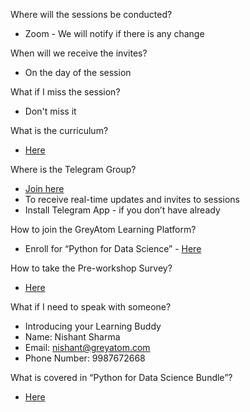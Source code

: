 Where will the sessions be conducted?
- Zoom - We will notify if there is any change

When will we receive the invites?
- On the day of the session

What if I miss the session?
- Don't miss it 

What is the curriculum?
- [Here]()

Where is the Telegram Group? 
- [Join here](https://t.me/joinchat/KgseahxW6EytDNJrVqkD4w)
- To receive real-time updates and invites to sessions
- Install Telegram App - if you don’t have already

How to join the GreyAtom Learning Platform?
- Enroll for “Python for Data Science” - [Here](https://id.greyatom.com/signup)

How to take the Pre-workshop Survey?
- [Here](https://bit.ly/2LKSszF)

What if I need to speak with someone?
- Introducing your Learning Buddy
- Name: Nishant Sharma
- Email: nishant@greyatom.com 
- Phone Number: 9987672668

What is covered in “Python for Data Science Bundle”?
- [Here](https://bit.ly/2AGiHom)
